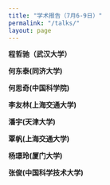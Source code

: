 ```yaml
---
title: "学术报告（7月6-9日）"
permalink: "/talks/"
layout: page
---
```



<p><b>程哲驰（武汉大学）</b>
</p> 

<p><b>何东泰(同济大学)</b>
</p> 

<p><b>何思奇(中国科学院)</b>
</p> 
 
<p><b>李友林(上海交通大学)</b>
</p> 
 
<p><b>潘宇(天津大学)</b>
</p> 

<p><b>覃帆(上海交通大学)</b>
</p> 

<p><b>杨璟玲(厦门大学)</b>
</p> 

<p><b>张俊(中国科学技术大学)</b>
</p> 

